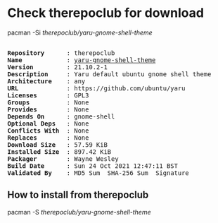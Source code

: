 # Check therepoclub for download

pacman -Si *therepoclub/yaru-gnome-shell-theme*

<div class="highlight"><pre class="highlight"><text>
<b>Repository</b>      : therepoclub
<b>Name</b>            : <a href="../../x86_64/yaru-gnome-shell-theme-21.10.2-1-any.pkg.tar.zst">yaru-gnome-shell-theme</a>
<b>Version</b>         : 21.10.2-1
<b>Description</b>     : Yaru default ubuntu gnome shell theme
<b>Architecture</b>    : any
<b>URL</b>             : https://github.com/ubuntu/yaru
<b>Licenses</b>        : GPL3
<b>Groups</b>          : None
<b>Provides</b>        : None
<b>Depends On</b>      : gnome-shell
<b>Optional Deps</b>   : None
<b>Conflicts With</b>  : None
<b>Replaces</b>        : None
<b>Download Size</b>   : 57.59 KiB
<b>Installed Size</b>  : 897.42 KiB
<b>Packager</b>        : Wayne Wesley <wayne6324@gmail.com>
<b>Build Date</b>      : Sun 24 Oct 2021 12:47:11 BST
<b>Validated By</b>    : MD5 Sum  SHA-256 Sum  Signature
</text></pre></div>

## How to install from therepoclub

pacman -S *therepoclub/yaru-gnome-shell-theme*

